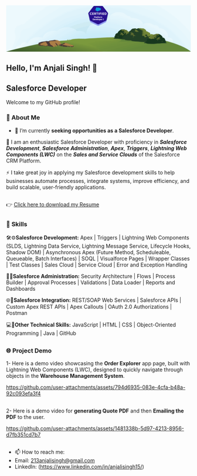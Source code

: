 ![Banner](https://github.com/AnjliS/Salesforce-Certificates/blob/main/LinkedIn%20banner%20salesforce.png)


## Hello, I'm Anjali Singh! 👋
## Salesforce Developer

Welcome to my GitHub profile!

### 🌟 About Me
- 🔭 I’m currently **seeking opportunities as a Salesforce Developer**.

🌟 I am an enthusiastic Salesforce Developer with proficiency in ***Salesforce Development***, ***Salesforce Administration***, ***Apex***, ***Triggers***, ***Lightning Web Components (LWC)*** on the ***Sales and Service Clouds*** of the Salesforce CRM Platform.

⚡ I take great joy in applying my Salesforce development skills to help businesses automate processes, integrate systems, improve efficiency, and build scalable, user-friendly applications.
##
👉 [Click here to download my Resume](https://github.com/AnjliS/Salesforce-Certificates/blob/main/Anjali%20Singh%20Salesforce%20Developer%20Resume.pdf)

## 
### 🎯 **Skills**

🛠️⚙️**Salesforce Development:**
Apex | Triggers | Lightning Web Components (SLDS, Lightning Data Service, Lightning Message Service, Lifecycle Hooks, Shadow DOM) | Asynchronous Apex (Future Method, Scheduleable, Queueable, Batch Interfaces) | SOQL | Visualforce Pages | Wrapper Classes | Test Classes | Sales Cloud | Service Cloud | Error and Exception Handling

🔐✅**Salesforce Administration:**
Security Architecture | Flows | Process Builder | Approval Processes | Validations | Data Loader | Reports and Dashboards

🌐🔑**Salesforce Integration:**
REST/SOAP Web Services | Salesforce APIs | Custom Apex REST APIs | Apex Callouts | OAuth 2.0 Authorizations | Postman

💻🌟**Other Technical Skills:**
JavaScript | HTML | CSS | Object-Oriented Programming | Java | GitHub

##
### 🌐 Project Demo
1- Here is a demo video showcasing the **Order Explorer** app page, built with Lightning Web Components (LWC), designed to quickly navigate through objects in the **Warehouse Management System**.

https://github.com/user-attachments/assets/794d6935-083e-4cfa-b48a-92c093efa3f4


##
2- Here is a demo video for **generating Quote PDF** and then **Emailing the PDF** to the user.

https://github.com/user-attachments/assets/1481338b-5d97-4213-8956-d7fb351cd7b7


##
- 📫 How to reach me:
- Email: [213anjalisingh@gmail.com](mailto:213anjalisingh@gmail.com)
- LinkedIn: (https://www.linkedin.com/in/anjalisingh15/)




<!-- 
- 💬 
- 😄   🔭 
![Profile views](https://gpvc.arturio.dev/AnjliS)
-->
